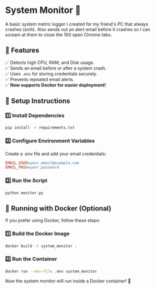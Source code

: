 # System Monitor 🚀  

A basic system metric logger I created for my friend's PC that always crashes (smh). Also sends out an alert email before it crashes so I can scream at them to close the 100 open Chrome tabs.  

## 📌 Features  
✅ Detects high CPU, RAM, and Disk usage.  
✅ Sends an email before or after a system crash.  
✅ Uses `.env` for storing credentials securely.  
✅ Prevents repeated email alerts.  
✅ **Now supports Docker for easier deployment!**  

## 🚀 Setup Instructions  

### 1️⃣ Install Dependencies  
```sh
pip install -r requirements.txt
```

### 2️⃣ Configure Environment Variables

Create a .env file and add your email credentials:

```ini
EMAIL_USER=your_email@example.com
EMAIL_PASS=your_password
```

### 3️⃣ Run the Script

```sh
python monitor.py
```

## 🐳 Running with Docker (Optional)

If you prefer using Docker, follow these steps:

### 1️⃣ Build the Docker Image

```sh
docker build -t system_monitor .
```

### 2️⃣ Run the Container

```sh
docker run --env-file .env system_monitor
```

Now the system monitor will run inside a Docker container! 🎉
